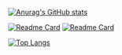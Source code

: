 [![Anurag's GitHub stats](https://github-readme-stats.vercel.app/api?username=CC11001100&show_icons=true&theme=radical)](https://github.com/CC11001100)


[![Readme Card](https://github-readme-stats.vercel.app/api/pin/?username=anuraghazra&repo=github-readme-stats&show_owner=true)](https://github.com/CC11001100/ast-hook-for-js-RE)
[![Readme Card](https://github-readme-stats.vercel.app/api/pin/?username=anuraghazra&repo=crawler-js-hook-framework-public&show_owner=true)](https://github.com/CC11001100/crawler-js-hook-framework-public)


[![Top Langs](https://github-readme-stats.vercel.app/api/top-langs/?username=CC11001100)](https://github.com/CC11001100)



